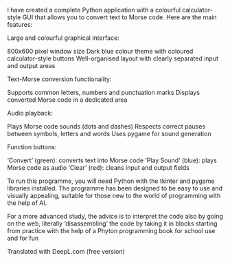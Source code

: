 I have created a complete Python application with a colourful calculator-style GUI that allows you to convert text to Morse code. Here are the main features:

Large and colourful graphical interface:

800x600 pixel window size
Dark blue colour theme with coloured calculator-style buttons
Well-organised layout with clearly separated input and output areas


Text-Morse conversion functionality:

Supports common letters, numbers and punctuation marks
Displays converted Morse code in a dedicated area


Audio playback:

Plays Morse code sounds (dots and dashes)
Respects correct pauses between symbols, letters and words
Uses pygame for sound generation


Function buttons:

‘Convert’ (green): converts text into Morse code
‘Play Sound’ (blue): plays Morse code as audio
‘Clear’ (red): cleans input and output fields



To run this programme, you will need Python with the tkinter and pygame libraries installed. The programme has been designed to be easy to use and visually appealing, suitable for those new to the world of programming with the help of AI.

For a more advanced study, the advice is to interpret the code also by going on the web, literally ‘disassembling’ the code by taking it in blocks starting from practice with the help of a Phyton programming book for school use and for fun 

Translated with DeepL.com (free version)
